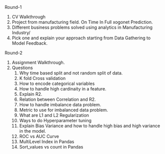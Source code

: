 Round-1

1. CV Walkthrough
2. Project from manufacturing field. On Time In Full xogonet Prediction.
3. Different business problems solved using analytics in Manufacturing Industry/
4. Pick one and explain your approach starting from Data Gathering to Model Feedback.



Round-2

1. Assignment Walkthrough.
2. Questions
   1. Why time based split and not random split of data.
   2. K fold Cross validation
   3. How to encode categorical variables
   4. How to handle high cardinaity in a feature.
   5. Explain R2.
   6. Relation between Correlation and R2.
   7. How to handle imbalance data problem.
   8. Metric to use for imbalanced data problem.
   9. What are L1 and L2 Regularization 
   10. Ways to do Hyperparameter tuning
   11. Explain Bias Variance and how to handle high bias and high variance in the model.
   12. ROC vs AUC Curve
   13. MultiLevel Index in Pandas
   14. Sort_values vs count in Pandas